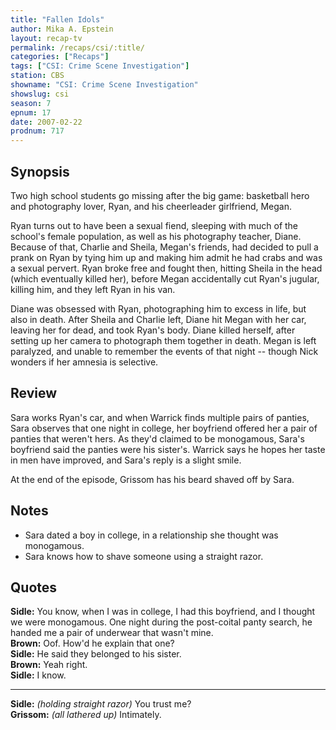 ```yaml
---
title: "Fallen Idols"
author: Mika A. Epstein
layout: recap-tv
permalink: /recaps/csi/:title/
categories: ["Recaps"]
tags: ["CSI: Crime Scene Investigation"]
station: CBS
showname: "CSI: Crime Scene Investigation"
showslug: csi
season: 7
epnum: 17
date: 2007-02-22
prodnum: 717  
---
```


## Synopsis

Two high school students go missing after the big game: basketball hero and photography lover, Ryan, and his cheerleader girlfriend, Megan.

Ryan turns out to have been a sexual fiend, sleeping with much of the school's female population, as well as his photography teacher, Diane. Because of that, Charlie and Sheila, Megan's friends, had decided to pull a prank on Ryan by tying him up and making him admit he had crabs and was a sexual pervert. Ryan broke free and fought then, hitting Sheila in the head (which eventually killed her), before Megan accidentally cut Ryan's jugular, killing him, and they left Ryan in his van.

Diane was obsessed with Ryan, photographing him to excess in life, but also in death. After Sheila and Charlie left, Diane hit Megan with her car, leaving her for dead, and took Ryan's body. Diane killed herself, after setting up her camera to photograph them together in death. Megan is left paralyzed, and unable to remember the events of that night -- though Nick wonders if her amnesia is selective.

## Review

Sara works Ryan's car, and when Warrick finds multiple pairs of panties, Sara observes that one night in college, her boyfriend offered her a pair of panties that weren't hers. As they'd claimed to be monogamous, Sara's boyfriend said the panties were his sister's. Warrick says he hopes her taste in men have improved, and Sara's reply is a slight smile.

At the end of the episode, Grissom has his beard shaved off by Sara.

## Notes

* Sara dated a boy in college, in a relationship she thought was monogamous.  
* Sara knows how to shave someone using a straight razor.

## Quotes

**Sidle:** You know, when I was in college, I had this boyfriend, and I thought we were monogamous. One night during the post-coital panty search, he handed me a pair of underwear that wasn't mine.  
**Brown:** Oof. How'd he explain that one?  
**Sidle:** He said they belonged to his sister.  
**Brown:** Yeah right.  
**Sidle:** I know.  

- - -

**Sidle:** _(holding straight razor)_ You trust me?  
**Grissom:** _(all lathered up)_ Intimately.

